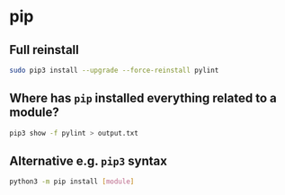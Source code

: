 # pip

## Full reinstall

```bash
sudo pip3 install --upgrade --force-reinstall pylint
```

## Where has `pip` installed everything related to a module?

```bash
pip3 show -f pylint > output.txt
```

## Alternative e.g. `pip3` syntax

```bash
python3 -m pip install [module]
```